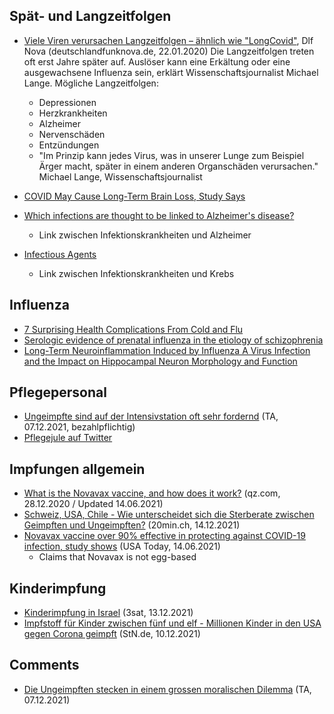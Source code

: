 ## Spät- und Langzeitfolgen
- [Viele Viren verursachen Langzeitfolgen – ähnlich wie "LongCovid"](https://www.deutschlandfunknova.de/beitrag/infektionskrankheiten-spaetfolgen-bei-vielen-viren-moeglich), Dlf Nova (deutschlandfunknova.de, 22.01.2020)
Die Langzeitfolgen treten oft erst Jahre später auf. Auslöser kann eine Erkältung oder eine ausgewachsene Influenza sein, erklärt Wissenschaftsjournalist Michael Lange. Mögliche Langzeitfolgen:
  - Depressionen
  - Herzkrankheiten
  - Alzheimer
  - Nervenschäden
  - Entzündungen
  - "Im Prinzip kann jedes Virus, was in unserer Lunge zum Beispiel Ärger macht, später in einem anderen Organschäden verursachen." Michael Lange, Wissenschaftsjournalist

- [COVID May Cause Long-Term Brain Loss, Study Says](https://www.webmd.com/lung/news/20210618/covid_long_term_brain_loss_study)

- [Which infections are thought to be linked to Alzheimer's disease?](https://www.alzheimers.org.uk/about-dementia/risk-factors-and-prevention/infections-and-dementia)
  - Link zwischen Infektionskrankheiten und Alzheimer

- [Infectious Agents](https://www.cancer.gov/about-cancer/causes-prevention/risk/infectious-agents)
  - Link zwischen Infektionskrankheiten und Krebs

## Influenza
- [7 Surprising Health Complications From Cold and Flu](https://www.everydayhealth.com/cold-flu-pictures/suprising-health-complications-from-cold-and-flu.aspx)
- [Serologic evidence of prenatal influenza in the etiology of schizophrenia](https://pubmed.ncbi.nlm.nih.gov/15289276/)
- [Long-Term Neuroinflammation Induced by Influenza A Virus Infection and the Impact on Hippocampal Neuron Morphology and Function](https://pubmed.ncbi.nlm.nih.gov/29487124/)

## Pflegepersonal
- [Ungeimpfte sind auf der Intensivstation oft sehr fordernd](https://www.tagesanzeiger.ch/ungeimpfte-sind-auf-der-intensivstation-oft-sehr-fordernd-215441582429) (TA, 07.12.2021, bezahlpflichtig)
- [Pflegejule auf Twitter](https://twitter.com/JuleTheres)

## Impfungen allgemein
- [What is the Novavax vaccine, and how does it work?](https://qz.com/1950365/what-is-the-novavax-vaccine-and-how-does-it-work/) (qz.com, 28.12.2020 / Updated 14.06.2021)
- [Schweiz, USA, Chile - Wie unterscheidet sich die Sterberate zwischen Geimpften und Ungeimpften?](https://www.20min.ch/story/wie-unterscheidet-sich-die-sterberate-zwischen-geimpften-und-ungeimpften-207415288848) (20min.ch, 14.12.2021)
- [Novavax vaccine over 90% effective in protecting against COVID-19 infection, study shows](https://eu.usatoday.com/story/news/health/2021/06/14/novavax-vaccine-covid-infection-effectiveness-study/7680305002/) (USA Today, 14.06.2021)
  - Claims that Novavax is not egg-based

## Kinderimpfung
- [Kinderimpfung in Israel](https://www.3sat.de/wissen/nano/211213-kinderimpfen-nano-100.html) (3sat, 13.12.2021)
- [Impfstoff für Kinder zwischen fünf und elf - Millionen Kinder in den USA gegen Corona geimpft](https://www.stuttgarter-nachrichten.de/inhalt.impfstoff-fuer-kinder-zwischen-fuenf-und-elf-millionen-kinder-in-den-usa-gegen-corona-geimpft.bb629f94-647b-404b-b340-7e294e702460.html) (StN.de, 10.12.2021)

## Comments
- [Die Ungeimpften stecken in einem grossen moralischen Dilemma](https://www.tagesanzeiger.ch/die-ungeimpften-stecken-in-einem-moralischen-dilemma-296378736567) (TA, 07.12.2021)
